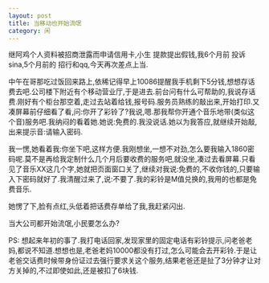 ```yaml
---
layout: post
title: 当移动也开始流氓
category: 闲
---
```

继阿鸡个人资料被招商泄露而申请信用卡,小生 提款提出假钱,我6个月前 投诉sina,5个月前的 招行和qq,今天再次差点上当.

中午在哥那吃过饭回来路上,依稀记得早上10086提醒我手机剩下5分钱,想想存话费去吧.公司楼下附近有个移动营业厅,于是进去.前台问有什么可帮助的,我说存话费.刚好有个柜台那空着,走过去站着给钱,报号码.服务员熟练的敲出来,开始打印.又凑屏幕前仔细看了看,问:你开了彩铃了?我说,嗯.那我帮你开通个音乐地带(类似这个音)服务吧.我纳闷的看着她.她说:免费的.我没说话.她以为我答应,就继续开始敲,出来提示音:请输入密码.

我一愣,她看着我:你坐下吧,这样方便.我刚想坐,一想不对劲,怎么要我输入1860密码呢.莫不是再给我定制什么几个月后要收费的服务吧,就没坐,凑过去看屏幕.只看见了音乐XX这几个字,她就把页面窗口关了,继续对我说:免费的,不收你钱的,只要输入下密码就好了.我清醒过来了,说:不要了.我的彩铃是M值兑换的,我用的也都是免费音乐.

她愣了下,脸有点红,头低着把话费存单给了我,我赶紧闪出.

当大公司都开始流氓,小民要怎么办?

PS:
想起来年初的事了.我打电话回家,发现家里的固定电话有彩铃提示,问老爸老妈,都说不知道.想想也是,老爸老妈10000都没有打过,怎么可能会去开彩铃.于是让老爸交话费时候带身份证过去强行要求关这个服务,结果老爸还是扯了3分钟才让对方关掉的,不过即使如此,还是被扣了6块钱.
